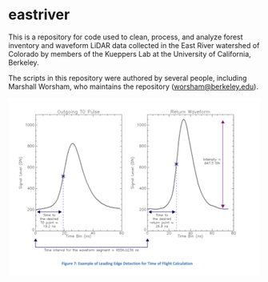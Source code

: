 # eastriver

This is a repository for code used to clean, process, and analyze forest inventory and waveform LiDAR data collected in the East River watershed of Colorado by members of the Kueppers Lab at the University of California, Berkeley.

The scripts in this repository were authored by several people, including Marshall Worsham, who maintains the repository (worsham@berkeley.edu).

![waveform](https://github.com/hmworsham/eastriver/blob/main/leading_edge_detection.png)
